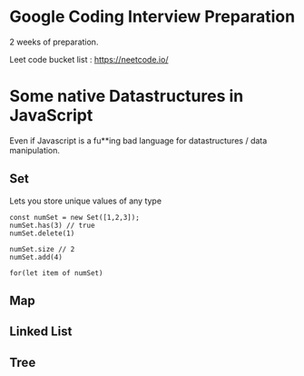 # Google Coding Interview Preparation

[](https://camo.githubusercontent.com/c74b41757aaab15beae72ce491bf3e618bc6b9f584c9773ba41a220ad43a5716/68747470733a2f2f7777772e646566696e6974696f6e732d73656f2e636f6d2f77702d636f6e74656e742f75706c6f6164732f323031382f31302f6361737175657474652d6e6f6f676c65722e706e67)

2 weeks of preparation.


Leet code bucket list : https://neetcode.io/


# Some native Datastructures in JavaScript
Even if Javascript is a fu**ing bad language for datastructures / data manipulation.

## Set

Lets you store unique values of any type

```
const numSet = new Set([1,2,3]);
numSet.has(3) // true
numSet.delete(1)

numSet.size // 2
numSet.add(4)

for(let item of numSet)
```


## Map



## Linked List

## Tree

